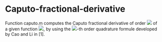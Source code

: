 # Caputo-fractional-derivative

Function caputo.m computes the Caputo fractional derivative of order <img src="https://render.githubusercontent.com/render/math?math=0<\alpha<1"> of a given function <img src="https://render.githubusercontent.com/render/math?math=f\in C^4[0,T]">, by using the <img src="https://render.githubusercontent.com/render/math?math=(4 - alpha)">-th order quadrature formule developed by Cao and Li in [1].

